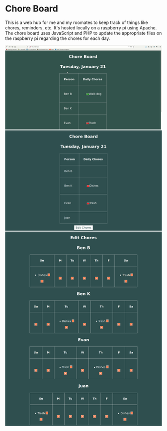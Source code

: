 # Chore Board
This is a web hub for me and my roomates to keep track of things like chores, reminders, etc. It's hosted locally on a raspberry pi using Apache.
The chore board uses JavaScript and PHP to update the appropriate files on the raspberry pi regarding the chores for each day.

![Chore board gif](demo/choreDemo2.gif)
![Chore board image](demo/ChoreBoard.png)
![Edit chores image](demo/EditChores.png)
